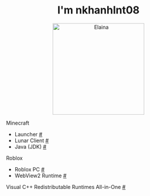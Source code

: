 <h1 align="center">I'm nkhanhlnt08</h1>

<div align="center">
  <a href="https://drive.usercontent.google.com/download?id=1sTaODzCY6hbDIfkIxejuT1kmdFgS4BW4">
    <img src="https://i.pinimg.com/736x/13/89/c3/1389c3a670dc9585304d6f20ec6a5f51.jpg" alt="Elaina" width="250">
  </a>
</div>

Minecraft
* Launcher [#](https://tlauncher.org/installer)
* Lunar Client [#](https://download.overwolf.com/install/Download?ExtensionId=jilehohlakeokncafogkgnicgndeecdiengddbcc)
* Java (JDK) [#](https://download.oracle.com/java/23/latest/jdk-23_windows-x64_bin.exe)

Roblox
* Roblox PC [#](https://www.roblox.com/download/client?os=win)
* WebView2 Runtime [#](https://go.microsoft.com/fwlink/p/?LinkId=2124703)

Visual C++ Redistributable Runtimes All-in-One [#](https://www.techpowerup.com/download/visual-c-redistributable-runtime-package-all-in-one)
